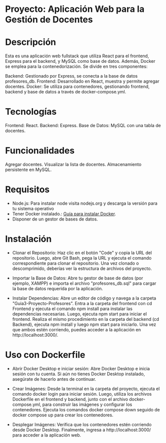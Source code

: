 # Proyecto: Aplicación Web para la Gestión de Docentes
# Descripción
   Esta es una aplicación web fullstack que utiliza React para el frontend, Express para el backend, y MySQL como base de datos. Además, Docker se emplea para la contenedorización. Se divide en tres componentes:

   Backend: Gestionado por Express, se conecta a la base de datos profesores_db.
   Frontend: Desarrollado en React, muestra y permite agregar docentes.
   Docker: Se utiliza para contenedores, gestionando frontend, backend y base de datos a través de docker-compose.yml.


# Tecnologías
   Frontend: React.
   Backend: Express.
   Base de Datos: MySQL con una tabla de docentes.

# Funcionalidades
   Agregar docentes.
   Visualizar la lista de docentes.
   Almacenamiento persistente en MySQL.


# Requisitos
- Node.js: Para instalar node visita nodejs.org y descarga la versión para tu sistema operativo
- Tener Docker instalado.: [Guía para instalar Docker](https://www.youtube.com/watch?v=cWuirzMOwwg).
- Disponer de un gestor de bases de datos.

# Instalación 
- Clonar el Repositorio:
   Haz clic en el botón "Code" y copia la URL del repositorio. Luego, abre Git Bash, pega la URL y ejecuta el comando correspondiente para clonar el repositorio. Una vez clonado o descomprimido, deberías ver la estructura de archivos del proyecto.

- Importar la Base de Datos:
   Abre tu gestor de base de datos (por ejemplo, XAMPP) e importa el archivo "profesores_db.sql" para cargar la base de datos requerida por la aplicación.

- Instalar Dependencias:
   Abre un editor de código y navega a la carpeta "Guia3-Proyecto-Profesores". Entra a la carpeta del frontend con cd Frontend y ejecuta el comando npm install para instalar las dependencias necesarias. Luego, ejecuta npm start para iniciar el frontend.
   Realiza el mismo procedimiento en la carpeta del backend (cd Backend), ejecuta npm install y luego npm start para iniciarlo. Una vez que ambos estén corriendo, puedes acceder a la aplicación en http://localhost:3000/.

# Uso con Dockerfile
-  Abrir Docker Desktop e iniciar sesión:
   Abre Docker Desktop e inicia sesión con tu cuenta. Si aún no tienes Docker Desktop instalado, asegúrate de hacerlo antes de continuar.

- Crear Imágenes:
   Desde la terminal en la carpeta del proyecto, ejecuta el comando docker login para iniciar sesión. Luego, utiliza los archivos Dockerfile en el frontend y backend, junto con el archivo docker-compose.yml, para construir las imágenes y configurar los contenedores. Ejecuta los comandos docker compose down seguido de docker compose up para crear los contenedores.

- Desplegar Imágenes:
   Verifica que los contenedores estén corriendo desde Docker Desktop. Finalmente, ingresa a http://localhost:3000/ para acceder a la aplicación web.
